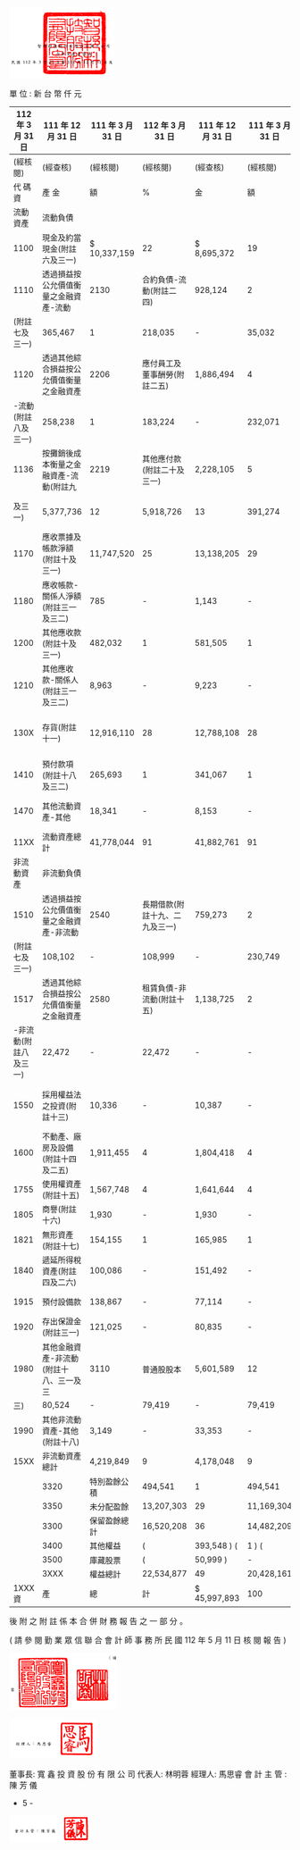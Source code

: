 

![0_image_0.png](0_image_0.png)

單 位 : 新 台 幣 仟 元

| 112 年 3 月 31 日        | 111 年 12 月 31 日                       | 111 年 3 月 31 日   | 112 年 3 月 31 日                | 111 年 12 月 31 日   | 111 年 3 月 31 日   |              |            |                                      |                                          |                      |              |            |              |            |              |     |    |    |    |    |    |    |
|--------------------------|------------------------------------------|---------------------|----------------------------------|----------------------|---------------------|--------------|------------|--------------------------------------|------------------------------------------|----------------------|--------------|------------|--------------|------------|--------------|-----|----|----|----|----|----|----|
| (經核閱)               | (經查核)                               | (經核閱)          | (經核閱)                       | (經查核)           | (經核閱)          |              |            |                                      |                                          |                      |              |            |              |            |              |     |    |    |    |    |    |    |
| 代 碼 資                 | 產 金                                    | 額                  | %                               | 金                   | 額                  | %           | 金         | 額                                   | %                                       | 代 碼 負             | 債           | 及         | 權           | 益 金      | 額           | %  | 金 | 額 | % | 金 | 額 | % |
| 流動資產                 | 流動負債                                 |                     |                                  |                      |                     |              |            |                                      |                                          |                      |              |            |              |            |              |     |    |    |    |    |    |    |
| 1100                     | 現金及約當現金(附註六及三一)           | $ 10,337,159        | 22                               | $ 8,695,372          | 19                  | $ 6,669,623  | 18         | 2100                                 | 短期借款(附註十九及三一)               | $                    | 28,208       | -          | $            | -          | -            | $   | -  | -  |    |    |    |    |
| 1110                     | 透過損益按公允價值衡量之金融資產-流動   | 2130                | 合約負債-流動(附註二四)       | 928,124              | 2                   | 876,472      | 2          | 799,518                              | 2                                        |                      |              |            |              |            |              |     |    |    |    |    |    |    |
| (附註七及三一)         | 365,467                                  | 1                   | 218,035                          | -                    | 35,032              | -            | 2170       | 應付票據及帳款(附註三一)           | 12,713,404                               | 28                   | 12,477,718   | 27         | 10,590,923   | 29         |              |     |    |    |    |    |    |    |
| 1120                     | 透過其他綜合損益按公允價值衡量之金融資產 | 2206                | 應付員工及董事酬勞(附註二五)   | 1,886,494            | 4                   | 1,514,916    | 3          | 1,294,371                            | 4                                        |                      |              |            |              |            |              |     |    |    |    |    |    |    |
| -流動(附註八及三一)   | 258,238                                  | 1                   | 183,224                          | -                    | 232,071             | 1            | 2213       | 應付工程及設備款(附註三一)         | 60,568                                   | -                    | 60,692       | -          | 71,779       | -          |              |     |    |    |    |    |    |    |
| 1136                     | 按攤銷後成本衡量之金融資產-流動(附註九 | 2219                | 其他應付款(附註二十及三一)     | 2,228,105            | 5                   | 2,993,251    | 7          | 2,283,065                            | 6                                        |                      |              |            |              |            |              |     |    |    |    |    |    |    |
| 及三一)                 | 5,377,736                                | 12                  | 5,918,726                        | 13                   | 391,274             | 1            | 2220       | 其他應付款-關係人(附註三一及三二) | -                                        | -                    | -            | -          | 3,081        | -          |              |     |    |    |    |    |    |    |
| 1170                     | 應收票據及帳款淨額(附註十及三一)       | 11,747,520          | 25                               | 13,138,205           | 29                  | 10,264,884   | 28         | 2230                                 | 本期所得稅負債(附註四及二六)           | 2,508,090            | 5            | 2,071,691  | 5            | 1,459,753  | 4            |     |    |    |    |    |    |    |
| 1180                     | 應收帳款-關係人淨額(附註三一及三二)   | 785                 | -                                | 1,143                | -                   | -            | -          | 2250                                 | 負債準備-流動(附註二一)               | 261,545              | 1            | 264,711    | 1            | 99,847     | -            |     |    |    |    |    |    |    |
| 1200                     | 其他應收款(附註十及三一)               | 482,032             | 1                                | 581,505              | 1                   | 374,643      | 1          | 2280                                 | 租賃負債-流動(附註十五)               | 199,438              | -            | 227,890    | -            | 216,031    | 1            |     |    |    |    |    |    |    |
| 1210                     | 其他應收款-關係人(附註三一及三二)     | 8,963               | -                                | 9,223                | -                   | 8,922        | -          | 2313                                 | 遞延收入-流動(附註十九及二九)         | 8,555                | -            | 8,838      | -            | 10,594     | -            |     |    |    |    |    |    |    |
| 130X                     | 存貨(附註十一)                         | 12,916,110          | 28                               | 12,788,108           | 28                  | 14,543,626   | 40         | 2320                                 | 一年內到期之長期借款(附註十九、二九及三 |                      |              |            |              |            |              |     |    |    |    |    |    |    |
| 1410                     | 預付款項(附註十八及三二)               | 265,693             | 1                                | 341,067              | 1                   | 160,160      | 1          | 一)                                 | 300,557                                  | 1                    | 925,558      | 2          | 250,465      | 1          |              |     |    |    |    |    |    |    |
| 1470                     | 其他流動資產-其他                       | 18,341              | -                                | 8,153                | -                   | 12,650       | -          | 2365                                 | 退款負債-流動(附註二四)               | 150,902              | -            | 145,940    | -            | 100,448    | -            |     |    |    |    |    |    |    |
| 11XX                     | 流動資產總計                             | 41,778,044          | 91                               | 41,882,761           | 91                  | 32,692,885   | 90         | 21XX                                 | 流動負債總計                             | 21,273,990           | 46           | 21,567,677 | 47           | 17,179,875 | 47           |     |    |    |    |    |    |    |
| 非流動資產               | 非流動負債                               |                     |                                  |                      |                     |              |            |                                      |                                          |                      |              |            |              |            |              |     |    |    |    |    |    |    |
| 1510                     | 透過損益按公允價值衡量之金融資產-非流動 | 2540                | 長期借款(附註十九、二九及三一) | 759,273              | 2                   | 2,605,332    | 6          | 935,871                              | 3                                        |                      |              |            |              |            |              |     |    |    |    |    |    |    |
| (附註七及三一)         | 108,102                                  | -                   | 108,999                          | -                    | 230,749             | 1            | 2570       | 遞延所得稅負債                       | 271,459                                  | 1                    | 268,380      | 1          | -            | -          |              |     |    |    |    |    |    |    |
| 1517                     | 透過其他綜合損益按公允價值衡量之金融資產 | 2580                | 租賃負債-非流動(附註十五)     | 1,138,725            | 2                   | 1,167,014    | 2          | 1,188,826                            | 3                                        |                      |              |            |              |            |              |     |    |    |    |    |    |    |
| -非流動(附註八及三一) | 22,472                                   | -                   | 22,472                           | -                    | -                   | -            | 2630       | 遞延收入-非流動(附註十九及二九)   | 12,001                                   | -                    | 15,703       | -          | 31,617       | -          |              |     |    |    |    |    |    |    |
| 1550                     | 採用權益法之投資(附註十三)             | 10,336              | -                                | 10,387               | -                   | 11,299       | -          | 2640                                 | 淨確定福利負債-非流動(附註四及二二)   | 6,744                | -            | 7,726      | -            | 28,816     | -            |     |    |    |    |    |    |    |
| 1600                     | 不動產、廠房及設備(附註十四及二五)     | 1,911,455           | 4                                | 1,804,418            | 4                   | 1,442,170    | 4          | 2645                                 | 存入保證金(附註三一)                   | 824                  | -            | 816        | -            | 816        | -            |     |    |    |    |    |    |    |
| 1755                     | 使用權資產(附註十五)                   | 1,567,748           | 4                                | 1,641,644            | 4                   | 1,654,089    | 5          | 25XX                                 | 非流動負債總計                           | 2,189,026            | 5            | 4,064,971  | 9            | 2,185,946  | 6            |     |    |    |    |    |    |    |
| 1805                     | 商譽(附註十六)                         | 1,930               | -                                | 1,930                | -                   | 1,930        | -          |                                      |                                          |                      |              |            |              |            |              |     |    |    |    |    |    |    |
| 1821                     | 無形資產(附註十七)                     | 154,155             | 1                                | 165,985              | 1                   | 108,401      | -          | 2XXX                                 |                                          | 負債總計             | 23,463,016   | 51         | 25,632,648   | 56         | 19,365,821   | 53  |    |    |    |    |    |    |
| 1840                     | 遞延所得稅資產(附註四及二六)           | 100,086             | -                                | 151,492              | -                   | 52,532       | -          |                                      |                                          |                      |              |            |              |            |              |     |    |    |    |    |    |    |
| 1915                     | 預付設備款                               | 138,867             | -                                | 77,114               | -                   | 34,965       | -          | 權益(附註二三及二八)               |                                          |                      |              |            |              |            |              |     |    |    |    |    |    |    |
| 1920                     | 存出保證金(附註三一)                   | 121,025             | -                                | 80,835               | -                   | 72,554       | -          | 股                                   | 本                                       |                      |              |            |              |            |              |     |    |    |    |    |    |    |
| 1980                     | 其他金融資產-非流動(附註十八、三一及三 | 3110                | 普通股股本                       | 5,601,589            | 12                  | 5,601,399    | 12         | 5,600,484                            | 16                                       |                      |              |            |              |            |              |     |    |    |    |    |    |    |
| 三)                     | 80,524                                   | -                   | 79,419                           | -                    | 79,419              | -            | 3200       | 資本公積                             | 857,627                                  | 2                    | 857,568      | 2          | 844,028      | 2          |              |     |    |    |    |    |    |    |
| 1990                     | 其他非流動資產-其他(附註十八)         | 3,149               | -                                | 33,353               | -                   | -            | -          | 保留盈餘                             |                                          |                      |              |            |              |            |              |     |    |    |    |    |    |    |
| 15XX                     | 非流動資產總計                           | 4,219,849           | 9                                | 4,178,048            | 9                   | 3,688,108    | 10         | 3310                                 | 法定盈餘公積                             | 2,818,364            | 6            | 2,818,364  | 6            | 2,347,651  | 7            |     |    |    |    |    |    |    |
|                          | 3320                                     | 特別盈餘公積        | 494,541                          | 1                    | 494,541             | 1            | 473,221    | 1                                    |                                          |                      |              |            |              |            |              |     |    |    |    |    |    |    |
|                          | 3350                                     | 未分配盈餘          | 13,207,303                       | 29                   | 11,169,304          | 24           | 8,122,048  | 22                                   |                                          |                      |              |            |              |            |              |     |    |    |    |    |    |    |
|                          | 3300                                     | 保留盈餘總計        | 16,520,208                       | 36                   | 14,482,209          | 31           | 10,942,920 | 30                                   |                                          |                      |              |            |              |            |              |     |    |    |    |    |    |    |
|                          | 3400                                     | 其他權益            | (                                | 393,548 ) (          | 1 ) (               | 462,016 ) (  | 1 ) (      | 321,261 ) (                          | 1 )                                      |                      |              |            |              |            |              |     |    |    |    |    |    |    |
|                          | 3500                                     | 庫藏股票            | (                                | 50,999 )             | -                   | (            | 50,999 )   | -                                    | (                                        | 50,999 )             | -            |            |              |            |              |     |    |    |    |    |    |    |
|                          | 3XXX                                     | 權益總計            | 22,534,877                       | 49                   | 20,428,161          | 44           | 17,015,172 | 47                                   |                                          |                      |              |            |              |            |              |     |    |    |    |    |    |    |
| 1XXX 資                  | 產                                       | 總                  | 計                               | $ 45,997,893         | 100                 | $ 46,060,809 | 100        | $ 36,380,993                         | 100                                      | 負 債 及 權 益 總 計 | $ 45,997,893 | 100        | $ 46,060,809 | 100        | $ 36,380,993 | 100 |    |    |    |    |    |    |

後 附 之 附 註 係 本 合 併 財 務 報 告 之 一 部 分 。

( 請 參 閱 勤 業 眾 信 聯 合 會 計 師 事 務 所 民 國 112 年 5 月 11 日 核 閱 報 告 )

![0_image_1.png](0_image_1.png)

![0_image_2.png](0_image_2.png)

董事長: 寬 鑫 投 資 股 份 有 限 公 司 代表人: 林明蓉 經理人: 馬思睿 會 計 主 管 : 陳 芳 儀
- 5 -

![0_image_3.png](0_image_3.png)

